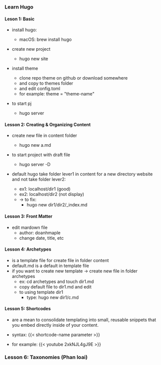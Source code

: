 ### Learn Hugo

#### Leson 1: Basic

- install hugo:
  
  - macOS: brew install hugo

- create new project
  
  - hugo new site

- install theme
  
  - clone repo theme on github or download somewhere
  - and copy to themes folder
  - and edit config.toml
  - for example: theme = "theme-name"

- to start pj
  
  - hugo server

#### Lesson 2: Creating & Organizing Content

- create new file in content folder
  
  - hugo new a.md

- to start project with draft file
  
  - hugo server -D 

- default hugo take folder lever1 in content for a new directory website and not take folder lever2:
  
  - ex1: localhost/dir1 (good)
  - ex2: localhost/dir2 (not display)
  - -> to fix:
    - hugo new dir1/dir2/_index.md

#### Lesson 3: Front Matter

- edit mardown file
  - author: doanhmaple
  - change date, title, etc

#### Lesson 4: Archetypes

- is a template file for create file in folder content
- default.md is a default in template file
- if you want to create new template -> create new file in folder archetypes 
  - ex: cd archetypes and touch dir1.md
  - copy default file to dir1.md and edit
  - to using template dir1
    - type: hugo new dir1/c.md

#### Lesson 5: Shortcodes

- are a mean to consolidate templating into small, reusable snippets that you embed directly inside of your content.

- syntax: {{< shortcode-name parameter >}}

- for example: {{< youtube 2xkNJL4gJ9E >}}

### Lesson 6: Taxonomies (Phan loai)